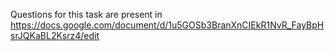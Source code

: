 Questions for this task are present in https://docs.google.com/document/d/1u5GOSb3BranXnCIEkR1NvR_FayBpHsrJQKaBL2Ksrz4/edit
